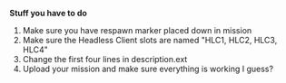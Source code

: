 **Stuff you have to do**
1. Make sure you have respawn marker placed down in mission
2. Make sure the Headless Client slots are named "HLC1, HLC2, HLC3, HLC4"
3. Change the first four lines in description.ext 
4. Upload your mission and make sure everything is working I guess?